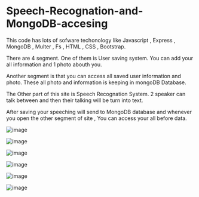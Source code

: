 # Speech-Recognation-and-MongoDB-accesing

This code has lots of sofware techonology like Javascript , Express , MongoDB , Multer , Fs , HTML , CSS , Bootstrap.

There are 4 segment. One of them is User saving system. You can add your all information and 1 photo abouth you.

Another segment is that you can access all saved user information and photo. These all photo and information is keeping in mongoDB Database.

The Other part of this site is Speech Recognation System. 2 speaker can talk between and then their talking will be turn into text.

After saving your speeching will send to MongoDB database and whenever you open the other segment of site , You can access your all before data.

![image](https://user-images.githubusercontent.com/85802866/152858927-30fbf492-593c-4301-b442-2dc69e194cbd.png)

![image](https://user-images.githubusercontent.com/85802866/152859156-3bb67631-b467-4973-976f-87c36bf465d4.png)

![image](https://user-images.githubusercontent.com/85802866/152859205-ce88ec09-9fdc-4361-8f5e-a740a2442ca3.png)

![image](https://user-images.githubusercontent.com/85802866/152859531-0ac288d7-68d9-46b2-9797-2d09edf55d12.png)

![image](https://user-images.githubusercontent.com/85802866/152859581-aca35650-f240-464f-a83e-5cbf8bfd4bc0.png)

![image](https://user-images.githubusercontent.com/85802866/152859629-5cf1d67e-53c2-4c6e-998e-443b71402986.png)

